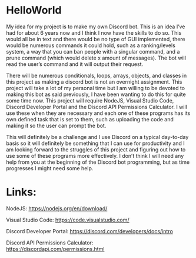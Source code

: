 # HelloWorld
My idea for my project is to make my own Discord bot. This is an idea I’ve had for about 6 years now and I think I now have the skills to do so. This would all be in text and there would be no type of GUI implemented, there would be numerous commands it could hold, such as a ranking/levels system, a way that you can ban people with a singular command, and a prune command (which would delete x amount of messages). The bot will read the user’s command and it will output their request.  

There will be numerous conditionals, loops, arrays, objects, and classes in this project as making a discord bot is not an overnight assignment. This project will take a lot of my personal time but I am willing to be devoted to making this bot as said previously, I have been wanting to do this for quite some time now. This project will require NodeJS, Visual Studio Code, Discord Developer Portal and the Discord API Permissions Calculator. I will use these when they are necessary and each one of these programs has its own defined task that is set to them, such as uploading the code and making it so the user can prompt the bot.  

This will definitely be a challenge and I use Discord on a typical day-to-day basis so it will definitely be something that I can use for productivity and I am looking forward to the struggles of this project and figuring out how to use some of these programs more effectively. I don’t think I will need any help from you at the beginning of the Discord bot programming, but as time progresses I might need some help.  

# Links: 
NodeJS: https://nodejs.org/en/download/

Visual Studio Code: https://code.visualstudio.com/

Discord Developer Portal: https://discord.com/developers/docs/intro

Discord API Permissions Calculator: https://discordapi.com/permissions.html
